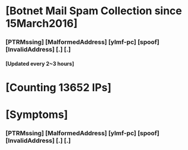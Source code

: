# [Botnet Mail Spam Collection since 15March2016]
### [PTRMssing] [MalformedAddress] [ylmf-pc] [spoof] [InvalidAddress] [.] [.]
#### [Updated every 2~3 hours]

# [Counting 13652 IPs]

# [Symptoms] 
###   [PTRMssing] [MalformedAddress] [ylmf-pc] [spoof] [InvalidAddress] [.] [.]
